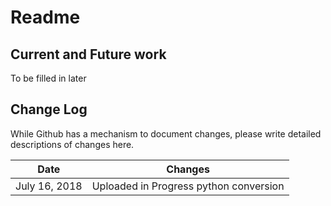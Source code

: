# Readme

## Current and Future work

To be filled in later


## Change Log

While Github has a mechanism to document changes, please write detailed descriptions of changes here.

|Date|Changes|
|----|----|
|July 16, 2018|Uploaded in Progress python conversion|
